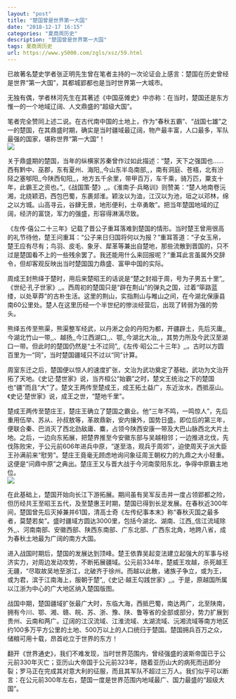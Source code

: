 ```yaml
---
layout: "post"
title: "楚国曾是世界第一大国"
date: "2018-12-17 16:15"
categories: "夏商周历史"
description: "楚国曾是世界第一大国"
tags: 夏商周历史
url: https://www.y5000.com/zgls/xsz/59.html
---
```






已故著名楚史学者张正明先生曾在笔者主持的一次论证会上感言：楚国在历史曾经是世界“第一大国”，其都城郢都也是当时世界第一大城市。

无独有偶，学者林河先生在其著述《中国巫傩史》中亦称：在当时，楚国还是东方惟一的一个地域辽阔、人文鼎盛的“超级大国”。

笔者完全赞同上述二说。在古代南中国的土地上，作为“春秋五霸”、“战国七雄”之一的楚国，在其鼎盛时期，确实是当时疆域最辽阔，物产最丰富，人口最多，军队最强的国家，堪称世界“第一大国”！  
[![](https://img.y5000.com/uploads/allimg/120425/2-120425142Q0501.jpg)](https://www.y5000.com)

关于鼎盛期的楚国，当年的纵横家苏秦曾作过如此描述：“楚，天下之强国也……西有黔中、巫郡，东有夏州、海阳,,今山东半岛南部,,，南有洞庭、苍梧，北有汾陉之塞郇阳,,今陕西旬阳,,，地方五千余里，带甲百万，车千乘，骑万匹，粟支十年，此霸王之资也。”,,《战国策·楚》,,。《淮南子·兵略训》则赞美：“楚人地南卷沅湘，北绕颖泗，西包巴蜀，东裹郯淮。颖汝以为洫，江汉以为池，垣之以邓林，绵之以方城。山高寻云，谷肆无景，地形便利，士卒勇敢”。把当年楚国地域的辽阔，经济的富饶，军力的强盛，形容得淋漓尽致。

《左传·僖公二十三年》记载了晋公子重耳落难到楚国的情形。当时楚王曾用很高的礼节待他，楚王问重耳：“公子来日归国将何以为报？”重耳答道：“子女玉帛，楚王应有尽有；鸟羽、皮毛、象牙、犀革等兼出自楚地，那些流散到晋国的，只不过是楚国看不上的一些残余罢了。我还能用什么来回报呢？”重耳此言虽属外交辞令，但却客观反映出当时楚国国力鼎盛、富甲中国的实际。

周成王封熊绎于楚时，用后来楚昭王的话说是“楚之封祖于周，号为子男五十里”,,《世纪·孔子世家》,,。西周初的楚国只是“辟在荆山”的弹丸之国，过着“筚路蓝缕，以处草莽”的古朴生活。这里的荆山，实指荆山与睢山之间，在今湖北保康县南60公里处。楚人在这里历经一个半世纪的惨淡经营后，出现了转弱为强的势头。

熊绎五传至熊渠，熊渠整军经武，以丹淅之会的丹阳为都，开疆辟土，先后灭庸,,今湖北竹山一带,,、越扬,,今江西湖口,,、鄂,,今湖北大冶,,，其势力所及今武汉至湖口一带。但此时的楚国仍然是“土不过同”,,《左传·昭公二十三年》,,。古时以方圆百里为一“同”，当时楚国疆域只不过以“同”计算。

周室东迁之后，楚国便以惊人的速度扩张，文治为武功奠定了基础，武功为文治开拓了天地。《史记·楚世家》说，当齐桓公“始霸”之时，楚文王统治之下的楚国也“疆”而且“大”了。楚文王两传至楚成王，成王拓土益广，东近汝水，西抵巫山。《史记·楚世家》说，成王之世，“楚地千里”。

楚成王两传至楚庄王，楚庄王确立了楚国之霸业。他“三年不鸣，一鸣惊人”，先后重用伍举、苏从、孙叔敖等，革故鼎新，安内攘外，国势日盛。即位后的第三年，便联合秦、巴消灭了西北劲敌庸、麋，占领今陕西安康一带及大巴山脉西北大片土地。之后，一边向东拓展，把楚界推至今安徽东部与吴越相邻；一边推进北伐，先伐陈败宋，于公元前606年进兵中原，“遂至洛，观兵于周郊”，迫使周天子派大臣王孙满前来“慰劳”。楚庄王竟毫无顾虑地询问象征周王朝权力的九鼎之大小轻重。这便是“问鼎中原”之典出。楚庄王又与晋大战于今河南荥阳东北，争得中原霸主地位。  
[![](https://img.y5000.com/uploads/allimg/120425/2-120425142U3C6.jpg)](https://www.y5000.com)

在此基础上，楚国开始向长江下游拓展。期间虽有吴军反击并一度占领郢都之险，但历经共王至昭王五代，及至楚惠王时期，楚国已得到长足发展。在春秋近300年间，楚国曾先后灭掉兼并61国，清高士奇《左传纪事本末》称“春秋灭国之最多者，莫楚若矣”。盛时疆域方圆达3000里，包括今湖北、湖南、江西,,信江流域除外,,、河南南部、安徽西部、陕西东南部、广东北部、广西东北角，地跨八省，成为春秋土地最为广阔的南方大国。

进入战国时期后，楚国的发展达到顶峰。楚王依靠吴起变法建立起强大的军事与经济实力，对周边发动攻势，不断拓展疆域。公元前334年，楚威王攻越，杀死越王无疆，“尽取故吴地至浙江，北破齐于徐州。而越以此散，诸族子争立，或为王，或为君，滨于江南海上，服朝于楚”,,《史记·越王勾践世家》,,。于是，原越国所属以江浙为中心的广大地区纳入楚国版图。

战国中期，楚国疆域扩张最广大时，东临大海，西抵巴蜀，南达两广，北至陕南，拥有今川、鄂、湘、赣、皖、苏、浙、豫、陕、鲁等省的全部或部分，势力扩展到贵州、云南和两广。辽阔的江汉流域、江淮流域、太湖流域、沅湘流域等南方地区约100多万平方公里的土地、500万以上的人口统归于楚国。楚国拥兵百万之众，储粮可用十载，昂首屹立于世界的东方！

翻开《世界通史》，我们不难发现，当时世界范围内，曾经强盛的波斯帝国已于公元前330年灭亡；亚历山大帝国于公元前323年，随着亚历山大的病死而迅即分裂；罗马正在完成其对意大利的征服，而且其军队不超过三万人。我们似乎可以断言：在公元前300年左右，楚国一度是世界范围内地域最广、国力最盛的“超级大国”。
